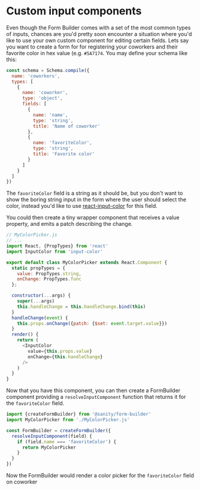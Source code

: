 # Custom input components

Even though the Form Builder comes with a set of the most common types of inputs, chances are you'd pretty soon encounter a situation where you'd like to use your own custom component for editing certain fields. Lets say you want to create a form for for registering your coworkers and their favorite color in hex value (e.g. `#5A7174`. You may define your schema like this:

```js
const schema = Schema.compile({
  name: 'coworkers',
  types: [
    {
      name: 'coworker',
      type: 'object',
      fields: [
        {
          name: 'name',
          type: 'string',
          title: 'Name of coworker'
        },
        {
          name: 'favoriteColor',
          type: 'string',
          title: 'Favorite color'
        }
      ]
    }
  ]
})
```

The `favoriteColor` field is a string as it should be, but you don't want to show the boring string input in the form where the user
 should select the color, instead you'd like to use [react-input-color](https://www.npmjs.com/package/react-input-color) for this field.
 
You could then create a tiny wrapper component that receives a value property, and emits a patch describing the change.

```js
// MyColorPicker.js
// ...
import React, {PropTypes} from 'react'
import InputColor from 'input-color'

export default class MyColorPicker extends React.Component {
  static propTypes = {
    value: PropTypes.string,
    onChange: PropTypes.func
  };

  constructor(...args) {
    super(...args)
    this.handleChange = this.handleChange.bind(this)
  }
  handleChange(event) {
    this.props.onChange({patch: {$set: event.target.value}})
  }    
  render() {    
    return (
      <InputColor
        value={this.props.value}
        onChange={this.handleChange}
      />
    )
  }
}
```

Now that you have this component, you can then create a FormBuilder component providing a `resolveInputComponent` function that returns it for the `favoriteColor` field.
 
```js
import {createFormBuilder} from '@sanity/form-builder'
import MyColorPicker from './MyColorPicker.js'

const FormBuilder = createFormBuilder({
  resolveInputComponent(field) {
    if (field.name === 'favoriteColor') {
      return MyColorPicker  
    }
  }
}) 
``` 
Now the FormBuilder would render a color picker for the `favoriteColor` field on coworker